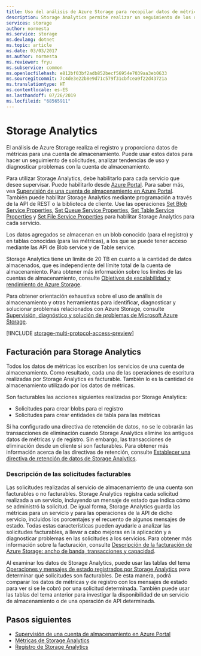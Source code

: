 ```yaml
---
title: Uso del análisis de Azure Storage para recopilar datos de métricas y registros | Microsoft Docs
description: Storage Analytics permite realizar un seguimiento de los datos de métricas para todos los servicios de almacenamiento y recopilar registros de Blob Storage, Queue Storage y Table Storage.
services: storage
author: normesta
ms.service: storage
ms.devlang: dotnet
ms.topic: article
ms.date: 03/03/2017
ms.author: normesta
ms.reviewer: fryu
ms.subservice: common
ms.openlocfilehash: e812bf03bf2adb852becf56954e7039aa3eb0633
ms.sourcegitcommit: 7c4de3e22b8e9d71c579f31cbfcea9f22d43721a
ms.translationtype: HT
ms.contentlocale: es-ES
ms.lasthandoff: 07/26/2019
ms.locfileid: "68565911"
---
```

# <a name="storage-analytics"></a>Storage Analytics

El análisis de Azure Storage realiza el registro y proporciona datos de métricas para una cuenta de almacenamiento. Puede usar estos datos para hacer un seguimiento de solicitudes, analizar tendencias de uso y diagnosticar problemas con la cuenta de almacenamiento.

Para utilizar Storage Analytics, debe habilitarlo para cada servicio que desee supervisar. Puede habilitarlo desde [Azure Portal](https://portal.azure.com). Para saber más, vea [Supervisión de una cuenta de almacenamiento en Azure Portal](storage-monitor-storage-account.md). También puede habilitar Storage Analytics mediante programación a través de la API de REST o la biblioteca de cliente. Use las operaciones [Set Blob Service Properties](/rest/api/storageservices/set-blob-service-properties), [Set Queue Service Properties](/rest/api/storageservices/set-queue-service-properties), [Set Table Service Properties](/rest/api/storageservices/set-table-service-properties) y [Set File Service Properties](/rest/api/storageservices/Get-File-Service-Properties) para habilitar Storage Analytics para cada servicio.

Los datos agregados se almacenan en un blob conocido (para el registro) y en tablas conocidas (para las métricas), a los que se puede tener acceso mediante las API de Blob service y de Table service.

Storage Analytics tiene un límite de 20 TB en cuanto a la cantidad de datos almacenados, que es independiente del límite total de la cuenta de almacenamiento. Para obtener más información sobre los límites de las cuentas de almacenamiento, consulte [Objetivos de escalabilidad y rendimiento de Azure Storage](storage-scalability-targets.md).

Para obtener orientación exhaustiva sobre el uso de análisis de almacenamiento y otras herramientas para identificar, diagnosticar y solucionar problemas relacionados con Azure Storage, consulte [Supervisión, diagnóstico y solución de problemas de Microsoft Azure Storage](storage-monitoring-diagnosing-troubleshooting.md).

[!INCLUDE [storage-multi-protocol-access-preview](../../../includes/storage-multi-protocol-access-preview.md)]

## <a name="billing-for-storage-analytics"></a>Facturación para Storage Analytics

Todos los datos de métricas los escriben los servicios de una cuenta de almacenamiento. Como resultado, cada una de las operaciones de escritura realizadas por Storage Analytics es facturable. También lo es la cantidad de almacenamiento utilizado por los datos de métricas.

Son facturables las acciones siguientes realizadas por Storage Analytics:

* Solicitudes para crear blobs para el registro
* Solicitudes para crear entidades de tabla para las métricas

Si ha configurado una directiva de retención de datos, no se le cobrarán las transacciones de eliminación cuando Storage Analytics elimine los antiguos datos de métricas y de registro. Sin embargo, las transacciones de eliminación desde un cliente sí son facturables. Para obtener más información acerca de las directivas de retención, consulte [Establecer una directiva de retención de datos de Storage Analytics](https://msdn.microsoft.com/library/azure/hh343263.aspx).

### <a name="understanding-billable-requests"></a>Descripción de las solicitudes facturables

Las solicitudes realizadas al servicio de almacenamiento de una cuenta son facturables o no facturables. Storage Analytics registra cada solicitud realizada a un servicio, incluyendo un mensaje de estado que indica cómo se administró la solicitud. De igual forma, Storage Analytics guarda las métricas para un servicio y para las operaciones de la API de dicho servicio, incluidos los porcentajes y el recuento de algunos mensajes de estado. Todas estas características pueden ayudarle a analizar las solicitudes facturables, a llevar a cabo mejoras en la aplicación y a diagnosticar problemas en las solicitudes a los servicios. Para obtener más información sobre la facturación, consulte [Descripción de la facturación de Azure Storage: ancho de banda, transacciones y capacidad](https://blogs.msdn.com/b/windowsazurestorage/archive/2010/07/09/understanding-windows-azure-storage-billing-bandwidth-transactions-and-capacity.aspx).

Al examinar los datos de Storage Analytics, puede usar las tablas del tema [Operaciones y mensajes de estado registrados por Storage Analytics](/rest/api/storageservices/storage-analytics-logged-operations-and-status-messages) para determinar qué solicitudes son facturables. De esta manera, podrá comparar los datos de métricas y de registro con los mensajes de estado para ver si se le cobró por una solicitud determinada. También puede usar las tablas del tema anterior para investigar la disponibilidad de un servicio de almacenamiento o de una operación de API determinada.

## <a name="next-steps"></a>Pasos siguientes
* [Supervisión de una cuenta de almacenamiento en Azure Portal](storage-monitor-storage-account.md)
* [Métricas de Storage Analytics](storage-analytics-metrics.md)
* [Registro de Storage Analytics](storage-analytics-logging.md)
